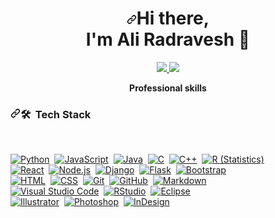 <h1 align="center" dir="auto"><a id="user-content-hi-there--im-ali-radravesh--" class="anchor" aria-hidden="true" href="#hi-there--im-ali-radravesh--"><svg class="octicon octicon-link" viewBox="0 0 16 16" version="1.1" width="16" height="16" aria-hidden="true"><path fill-rule="evenodd" d="M7.775 3.275a.75.75 0 001.06 1.06l1.25-1.25a2 2 0 112.83 2.83l-2.5 2.5a2 2 0 01-2.83 0 .75.75 0 00-1.06 1.06 3.5 3.5 0 004.95 0l2.5-2.5a3.5 3.5 0 00-4.95-4.95l-1.25 1.25zm-4.69 9.64a2 2 0 010-2.83l2.5-2.5a2 2 0 012.83 0 .75.75 0 001.06-1.06 3.5 3.5 0 00-4.95 0l-2.5 2.5a3.5 3.5 0 004.95 4.95l1.25-1.25a.75.75 0 00-1.06-1.06l-1.25 1.25a2 2 0 01-2.83 0z"></path></svg></a>Hi there, <br> I'm Ali Radravesh <g-emoji class="g-emoji" alias="wave" fallback-src="https://github.githubassets.com/images/icons/emoji/unicode/1f44b.png">👋</g-emoji> </h1>

<p align="center" dir="auto">
 <a href="https://www.linkedin.com/in/ali-radravesh/" rel="nofollow">
  <img src="https://camo.githubusercontent.com/162001cc0747178f47ced6e40de0cd16e375beb9b5fbca4ea3d520ecca78cd85/68747470733a2f2f696d672e69636f6e73382e636f6d2f666c75656e742f34382f3030303030302f6c696e6b6564696e2e706e67" data-canonical-src="https://img.icons8.com/fluent/48/000000/linkedin.png" style="max-width: 100%;">
 </a>
 <a href="https://github.com/alidevrad">
  <img src="https://camo.githubusercontent.com/edace24477b83fec7ceeed28766bed49d1e437525e96e7570ace005e7c8a9432/68747470733a2f2f696d672e69636f6e73382e636f6d2f666c75656e742f34382f3030303030302f6769746875622e706e67" data-canonical-src="https://img.icons8.com/fluent/48/000000/github.png" style="max-width: 100%;">
 </a>
</p>

<p align="center" dir="auto"> 
 <strong>
  Professional skills
  </strong>
</p>

<p align="center" dir="auto">
   <h3 dir="auto"><a id="user-content--tech-stack" class="anchor" aria-hidden="true" href="#-tech-stack"><svg class="octicon octicon-link" viewBox="0 0 16 16" version="1.1" width="16" height="16" aria-hidden="true"><path fill-rule="evenodd" d="M7.775 3.275a.75.75 0 001.06 1.06l1.25-1.25a2 2 0 112.83 2.83l-2.5 2.5a2 2 0 01-2.83 0 .75.75 0 00-1.06 1.06 3.5 3.5 0 004.95 0l2.5-2.5a3.5 3.5 0 00-4.95-4.95l-1.25 1.25zm-4.69 9.64a2 2 0 010-2.83l2.5-2.5a2 2 0 012.83 0 .75.75 0 001.06-1.06 3.5 3.5 0 00-4.95 0l-2.5 2.5a3.5 3.5 0 004.95 4.95l1.25-1.25a.75.75 0 00-1.06-1.06l-1.25 1.25a2 2 0 01-2.83 0z"></path></svg></a><g-emoji class="g-emoji" alias="hammer_and_wrench" fallback-src="https://github.githubassets.com/images/icons/emoji/unicode/1f6e0.png">🛠</g-emoji> &nbsp;Tech Stack</h3>
  <br>
</p>

<p dir="auto"><a target="_blank" rel="noopener noreferrer" href="https://camo.githubusercontent.com/1d60a65352c961dc0bc3bfcddb926a34787b47ffced9bcadeaea32962297ef5a/68747470733a2f2f696d672e736869656c64732e696f2f62616467652f2d507974686f6e2d3035313232413f7374796c653d666c6174266c6f676f3d707974686f6e"><img src="https://camo.githubusercontent.com/1d60a65352c961dc0bc3bfcddb926a34787b47ffced9bcadeaea32962297ef5a/68747470733a2f2f696d672e736869656c64732e696f2f62616467652f2d507974686f6e2d3035313232413f7374796c653d666c6174266c6f676f3d707974686f6e" alt="Python" data-canonical-src="https://img.shields.io/badge/-Python-05122A?style=flat&amp;logo=python" style="max-width: 100%;"></a>&nbsp;
<a target="_blank" rel="noopener noreferrer" href="https://camo.githubusercontent.com/6e8ce928be6e5866e27140eb0bb25479b52137d75ee0196e7b67c91038a9abc3/68747470733a2f2f696d672e736869656c64732e696f2f62616467652f2d4a6176615363726970742d3035313232413f7374796c653d666c6174266c6f676f3d6a617661736372697074"><img src="https://camo.githubusercontent.com/6e8ce928be6e5866e27140eb0bb25479b52137d75ee0196e7b67c91038a9abc3/68747470733a2f2f696d672e736869656c64732e696f2f62616467652f2d4a6176615363726970742d3035313232413f7374796c653d666c6174266c6f676f3d6a617661736372697074" alt="JavaScript" data-canonical-src="https://img.shields.io/badge/-JavaScript-05122A?style=flat&amp;logo=javascript" style="max-width: 100%;"></a>&nbsp;
<a target="_blank" rel="noopener noreferrer" href="https://camo.githubusercontent.com/923eea6a54760c8adc876b3afab4fec69342f619a1428b14d8ae211d2f7801cf/68747470733a2f2f696d672e736869656c64732e696f2f62616467652f2d4a6176612d3035313232413f7374796c653d666c6174266c6f676f3d4a617661266c6f676f436f6c6f723d464641353138"><img src="https://camo.githubusercontent.com/923eea6a54760c8adc876b3afab4fec69342f619a1428b14d8ae211d2f7801cf/68747470733a2f2f696d672e736869656c64732e696f2f62616467652f2d4a6176612d3035313232413f7374796c653d666c6174266c6f676f3d4a617661266c6f676f436f6c6f723d464641353138" alt="Java" data-canonical-src="https://img.shields.io/badge/-Java-05122A?style=flat&amp;logo=Java&amp;logoColor=FFA518" style="max-width: 100%;"></a>&nbsp;
<a target="_blank" rel="noopener noreferrer" href="https://camo.githubusercontent.com/02660457c8f38de2a1a51406de517602b06521304cb6b07030f5bf8ddef667ea/68747470733a2f2f696d672e736869656c64732e696f2f62616467652f2d432d3035313232413f7374796c653d666c6174266c6f676f3d43266c6f676f436f6c6f723d413842394343"><img src="https://camo.githubusercontent.com/02660457c8f38de2a1a51406de517602b06521304cb6b07030f5bf8ddef667ea/68747470733a2f2f696d672e736869656c64732e696f2f62616467652f2d432d3035313232413f7374796c653d666c6174266c6f676f3d43266c6f676f436f6c6f723d413842394343" alt="C" data-canonical-src="https://img.shields.io/badge/-C-05122A?style=flat&amp;logo=C&amp;logoColor=A8B9CC" style="max-width: 100%;"></a>&nbsp;
<a target="_blank" rel="noopener noreferrer" href="https://camo.githubusercontent.com/7d2d9f2c713c8bb81fb97575cb8fbaea86cca12f310356615f2f42c284256396/68747470733a2f2f696d672e736869656c64732e696f2f62616467652f2d432b2b2d3035313232413f7374796c653d666c6174266c6f676f3d43253242253242266c6f676f436f6c6f723d303035393943"><img src="https://camo.githubusercontent.com/7d2d9f2c713c8bb81fb97575cb8fbaea86cca12f310356615f2f42c284256396/68747470733a2f2f696d672e736869656c64732e696f2f62616467652f2d432b2b2d3035313232413f7374796c653d666c6174266c6f676f3d43253242253242266c6f676f436f6c6f723d303035393943" alt="C++" data-canonical-src="https://img.shields.io/badge/-C++-05122A?style=flat&amp;logo=C%2B%2B&amp;logoColor=00599C" style="max-width: 100%;"></a>&nbsp;
<a target="_blank" rel="noopener noreferrer" href="https://camo.githubusercontent.com/3855d95af51a0ecc2e48cdeffd93d2cbf1421ca2eba1f26f72d719bdb2ccf4d5/68747470733a2f2f696d672e736869656c64732e696f2f62616467652f2d522d3035313232413f7374796c653d666c6174266c6f676f3d52266c6f676f436f6c6f723d323736444333"><img src="https://camo.githubusercontent.com/3855d95af51a0ecc2e48cdeffd93d2cbf1421ca2eba1f26f72d719bdb2ccf4d5/68747470733a2f2f696d672e736869656c64732e696f2f62616467652f2d522d3035313232413f7374796c653d666c6174266c6f676f3d52266c6f676f436f6c6f723d323736444333" alt="R (Statistics)" data-canonical-src="https://img.shields.io/badge/-R-05122A?style=flat&amp;logo=R&amp;logoColor=276DC3" style="max-width: 100%;"></a><br>
<a target="_blank" rel="noopener noreferrer" href="https://camo.githubusercontent.com/0dbdbda9b41b77beb88c3a54e5da74ae7632c0683b09536f78bcc146258be5fe/68747470733a2f2f696d672e736869656c64732e696f2f62616467652f2d52656163742d3035313232413f7374796c653d666c6174266c6f676f3d7265616374"><img src="https://camo.githubusercontent.com/0dbdbda9b41b77beb88c3a54e5da74ae7632c0683b09536f78bcc146258be5fe/68747470733a2f2f696d672e736869656c64732e696f2f62616467652f2d52656163742d3035313232413f7374796c653d666c6174266c6f676f3d7265616374" alt="React" data-canonical-src="https://img.shields.io/badge/-React-05122A?style=flat&amp;logo=react" style="max-width: 100%;"></a>&nbsp;
<a target="_blank" rel="noopener noreferrer" href="https://camo.githubusercontent.com/441ef92f4ca6ed08f5179c92de1db983e255289755d138acddb23c503f54fc9c/68747470733a2f2f696d672e736869656c64732e696f2f62616467652f2d4e6f64652e6a732d3035313232413f7374796c653d666c6174266c6f676f3d6e6f64652e6a73"><img src="https://camo.githubusercontent.com/441ef92f4ca6ed08f5179c92de1db983e255289755d138acddb23c503f54fc9c/68747470733a2f2f696d672e736869656c64732e696f2f62616467652f2d4e6f64652e6a732d3035313232413f7374796c653d666c6174266c6f676f3d6e6f64652e6a73" alt="Node.js" data-canonical-src="https://img.shields.io/badge/-Node.js-05122A?style=flat&amp;logo=node.js" style="max-width: 100%;"></a>&nbsp;
<a target="_blank" rel="noopener noreferrer" href="https://camo.githubusercontent.com/e3b0a2acde2315cf6389d5f30fc1ad13d74a087554a28d5193a2131d4e79d180/68747470733a2f2f696d672e736869656c64732e696f2f62616467652f2d446a616e676f2d3035313232413f7374796c653d666c6174266c6f676f3d646a616e676f266c6f676f436f6c6f723d303932453230"><img src="https://camo.githubusercontent.com/e3b0a2acde2315cf6389d5f30fc1ad13d74a087554a28d5193a2131d4e79d180/68747470733a2f2f696d672e736869656c64732e696f2f62616467652f2d446a616e676f2d3035313232413f7374796c653d666c6174266c6f676f3d646a616e676f266c6f676f436f6c6f723d303932453230" alt="Django" data-canonical-src="https://img.shields.io/badge/-Django-05122A?style=flat&amp;logo=django&amp;logoColor=092E20" style="max-width: 100%;"></a>&nbsp;
<a target="_blank" rel="noopener noreferrer" href="https://camo.githubusercontent.com/71b418f6129d084a39434f6130838c8dbe2091bd0374847828392e98158e2834/68747470733a2f2f696d672e736869656c64732e696f2f62616467652f2d466c61736b2d3035313232413f7374796c653d666c6174266c6f676f3d666c61736b"><img src="https://camo.githubusercontent.com/71b418f6129d084a39434f6130838c8dbe2091bd0374847828392e98158e2834/68747470733a2f2f696d672e736869656c64732e696f2f62616467652f2d466c61736b2d3035313232413f7374796c653d666c6174266c6f676f3d666c61736b" alt="Flask" data-canonical-src="https://img.shields.io/badge/-Flask-05122A?style=flat&amp;logo=flask" style="max-width: 100%;"></a>&nbsp;
<a target="_blank" rel="noopener noreferrer" href="https://camo.githubusercontent.com/1a3d592707d940e585ac708278cf93823ccf24115714e2b90d27165c2abac401/68747470733a2f2f696d672e736869656c64732e696f2f62616467652f2d426f6f7473747261702d3035313232413f7374796c653d666c6174266c6f676f3d626f6f747374726170266c6f676f436f6c6f723d353633443743"><img src="https://camo.githubusercontent.com/1a3d592707d940e585ac708278cf93823ccf24115714e2b90d27165c2abac401/68747470733a2f2f696d672e736869656c64732e696f2f62616467652f2d426f6f7473747261702d3035313232413f7374796c653d666c6174266c6f676f3d626f6f747374726170266c6f676f436f6c6f723d353633443743" alt="Bootstrap" data-canonical-src="https://img.shields.io/badge/-Bootstrap-05122A?style=flat&amp;logo=bootstrap&amp;logoColor=563D7C" style="max-width: 100%;"></a><br>
<a target="_blank" rel="noopener noreferrer" href="https://camo.githubusercontent.com/c8d13e1c596a6726b1da8475a9299fac133f95ef009083b48be01f975a44987e/68747470733a2f2f696d672e736869656c64732e696f2f62616467652f2d48544d4c2d3035313232413f7374796c653d666c6174266c6f676f3d48544d4c35"><img src="https://camo.githubusercontent.com/c8d13e1c596a6726b1da8475a9299fac133f95ef009083b48be01f975a44987e/68747470733a2f2f696d672e736869656c64732e696f2f62616467652f2d48544d4c2d3035313232413f7374796c653d666c6174266c6f676f3d48544d4c35" alt="HTML" data-canonical-src="https://img.shields.io/badge/-HTML-05122A?style=flat&amp;logo=HTML5" style="max-width: 100%;"></a>&nbsp;
<a target="_blank" rel="noopener noreferrer" href="https://camo.githubusercontent.com/d738d76484d50c8345c2d01e39364b707285bc7936140858e7909dfe6424efb2/68747470733a2f2f696d672e736869656c64732e696f2f62616467652f2d4353532d3035313232413f7374796c653d666c6174266c6f676f3d43535333266c6f676f436f6c6f723d313537324236"><img src="https://camo.githubusercontent.com/d738d76484d50c8345c2d01e39364b707285bc7936140858e7909dfe6424efb2/68747470733a2f2f696d672e736869656c64732e696f2f62616467652f2d4353532d3035313232413f7374796c653d666c6174266c6f676f3d43535333266c6f676f436f6c6f723d313537324236" alt="CSS" data-canonical-src="https://img.shields.io/badge/-CSS-05122A?style=flat&amp;logo=CSS3&amp;logoColor=1572B6" style="max-width: 100%;"></a>&nbsp;
<a target="_blank" rel="noopener noreferrer" href="https://camo.githubusercontent.com/2fc774b6f44efd9ac27316c539e0e94f8e524f872dc5b1c3ef60266a598331bc/68747470733a2f2f696d672e736869656c64732e696f2f62616467652f2d4769742d3035313232413f7374796c653d666c6174266c6f676f3d676974"><img src="https://camo.githubusercontent.com/2fc774b6f44efd9ac27316c539e0e94f8e524f872dc5b1c3ef60266a598331bc/68747470733a2f2f696d672e736869656c64732e696f2f62616467652f2d4769742d3035313232413f7374796c653d666c6174266c6f676f3d676974" alt="Git" data-canonical-src="https://img.shields.io/badge/-Git-05122A?style=flat&amp;logo=git" style="max-width: 100%;"></a>&nbsp;
<a target="_blank" rel="noopener noreferrer" href="https://camo.githubusercontent.com/202a58d250ff1d21ee70433e0070b55f8fed747f8883c1750742aa791b1ad871/68747470733a2f2f696d672e736869656c64732e696f2f62616467652f2d4769744875622d3035313232413f7374796c653d666c6174266c6f676f3d676974687562"><img src="https://camo.githubusercontent.com/202a58d250ff1d21ee70433e0070b55f8fed747f8883c1750742aa791b1ad871/68747470733a2f2f696d672e736869656c64732e696f2f62616467652f2d4769744875622d3035313232413f7374796c653d666c6174266c6f676f3d676974687562" alt="GitHub" data-canonical-src="https://img.shields.io/badge/-GitHub-05122A?style=flat&amp;logo=github" style="max-width: 100%;"></a>&nbsp;
<a target="_blank" rel="noopener noreferrer" href="https://camo.githubusercontent.com/966a757a009136e1d6dbc91295ace7708f800e0d4060a98f6b32c19e8ce7158d/68747470733a2f2f696d672e736869656c64732e696f2f62616467652f2d4d61726b646f776e2d3035313232413f7374796c653d666c6174266c6f676f3d6d61726b646f776e"><img src="https://camo.githubusercontent.com/966a757a009136e1d6dbc91295ace7708f800e0d4060a98f6b32c19e8ce7158d/68747470733a2f2f696d672e736869656c64732e696f2f62616467652f2d4d61726b646f776e2d3035313232413f7374796c653d666c6174266c6f676f3d6d61726b646f776e" alt="Markdown" data-canonical-src="https://img.shields.io/badge/-Markdown-05122A?style=flat&amp;logo=markdown" style="max-width: 100%;"></a><br>
<a target="_blank" rel="noopener noreferrer" href="https://camo.githubusercontent.com/1ca4fca85fcdf590edd7002c02ded299502daa79309d0656859b69d55a1c1fa9/68747470733a2f2f696d672e736869656c64732e696f2f62616467652f2d56697375616c25323053747564696f253230436f64652d3035313232413f7374796c653d666c6174266c6f676f3d76697375616c2d73747564696f2d636f6465266c6f676f436f6c6f723d303037414343"><img src="https://camo.githubusercontent.com/1ca4fca85fcdf590edd7002c02ded299502daa79309d0656859b69d55a1c1fa9/68747470733a2f2f696d672e736869656c64732e696f2f62616467652f2d56697375616c25323053747564696f253230436f64652d3035313232413f7374796c653d666c6174266c6f676f3d76697375616c2d73747564696f2d636f6465266c6f676f436f6c6f723d303037414343" alt="Visual Studio Code" data-canonical-src="https://img.shields.io/badge/-Visual%20Studio%20Code-05122A?style=flat&amp;logo=visual-studio-code&amp;logoColor=007ACC" style="max-width: 100%;"></a>&nbsp;
<a target="_blank" rel="noopener noreferrer" href="https://camo.githubusercontent.com/e2fd5a2a3295164a4fc93bca0a9f76fcd3ac8840c4331d6a89ed156a7da40bf9/68747470733a2f2f696d672e736869656c64732e696f2f62616467652f2d5253747564696f2d3035313232413f7374796c653d666c6174266c6f676f3d7273747564696f"><img src="https://camo.githubusercontent.com/e2fd5a2a3295164a4fc93bca0a9f76fcd3ac8840c4331d6a89ed156a7da40bf9/68747470733a2f2f696d672e736869656c64732e696f2f62616467652f2d5253747564696f2d3035313232413f7374796c653d666c6174266c6f676f3d7273747564696f" alt="RStudio" data-canonical-src="https://img.shields.io/badge/-RStudio-05122A?style=flat&amp;logo=rstudio" style="max-width: 100%;"></a>&nbsp;
<a target="_blank" rel="noopener noreferrer" href="https://camo.githubusercontent.com/ec263c8eb4b0c40ad76855b9bc9d1168a715a30d72bb3e4634650c12e2688989/68747470733a2f2f696d672e736869656c64732e696f2f62616467652f2d45636c697073652d3035313232413f7374796c653d666c6174266c6f676f3d65636c697073652d696465266c6f676f436f6c6f723d324332323535"><img src="https://camo.githubusercontent.com/ec263c8eb4b0c40ad76855b9bc9d1168a715a30d72bb3e4634650c12e2688989/68747470733a2f2f696d672e736869656c64732e696f2f62616467652f2d45636c697073652d3035313232413f7374796c653d666c6174266c6f676f3d65636c697073652d696465266c6f676f436f6c6f723d324332323535" alt="Eclipse" data-canonical-src="https://img.shields.io/badge/-Eclipse-05122A?style=flat&amp;logo=eclipse-ide&amp;logoColor=2C2255" style="max-width: 100%;"></a><br>
<a target="_blank" rel="noopener noreferrer" href="https://camo.githubusercontent.com/24686da1f39526a24a6b68327f39b965f44b916fc331b6537a1ccf82d100b211/68747470733a2f2f696d672e736869656c64732e696f2f62616467652f2d496c6c7573747261746f722d3035313232413f7374796c653d666c6174266c6f676f3d61646f62652d696c6c7573747261746f72"><img src="https://camo.githubusercontent.com/24686da1f39526a24a6b68327f39b965f44b916fc331b6537a1ccf82d100b211/68747470733a2f2f696d672e736869656c64732e696f2f62616467652f2d496c6c7573747261746f722d3035313232413f7374796c653d666c6174266c6f676f3d61646f62652d696c6c7573747261746f72" alt="Illustrator" data-canonical-src="https://img.shields.io/badge/-Illustrator-05122A?style=flat&amp;logo=adobe-illustrator" style="max-width: 100%;"></a>&nbsp;
<a target="_blank" rel="noopener noreferrer" href="https://camo.githubusercontent.com/5eb9a99c0bc347f5e4905719bb868427222d932925b61d9ea2b4c6f757b7fc6a/68747470733a2f2f696d672e736869656c64732e696f2f62616467652f2d50686f746f73686f702d3035313232413f7374796c653d666c6174266c6f676f3d61646f62652d70686f746f73686f70"><img src="https://camo.githubusercontent.com/5eb9a99c0bc347f5e4905719bb868427222d932925b61d9ea2b4c6f757b7fc6a/68747470733a2f2f696d672e736869656c64732e696f2f62616467652f2d50686f746f73686f702d3035313232413f7374796c653d666c6174266c6f676f3d61646f62652d70686f746f73686f70" alt="Photoshop" data-canonical-src="https://img.shields.io/badge/-Photoshop-05122A?style=flat&amp;logo=adobe-photoshop" style="max-width: 100%;"></a>&nbsp;
<a target="_blank" rel="noopener noreferrer" href="https://camo.githubusercontent.com/4880e1c6ac08e0daae138a6440135643e26a04208b7e3eafcc9eef2c226cfd56/68747470733a2f2f696d672e736869656c64732e696f2f62616467652f2d496e44657369676e2d3035313232413f7374796c653d666c6174266c6f676f3d61646f62652d696e64657369676e"><img src="https://camo.githubusercontent.com/4880e1c6ac08e0daae138a6440135643e26a04208b7e3eafcc9eef2c226cfd56/68747470733a2f2f696d672e736869656c64732e696f2f62616467652f2d496e44657369676e2d3035313232413f7374796c653d666c6174266c6f676f3d61646f62652d696e64657369676e" alt="InDesign" data-canonical-src="https://img.shields.io/badge/-InDesign-05122A?style=flat&amp;logo=adobe-indesign" style="max-width: 100%;"></a></p>







<!--
**alidevrad/alidevrad** is a ✨ _special_ ✨ repository because its `README.md` (this file) appears on your GitHub profile.

Here are some ideas to get you started:

- 🔭 I’m currently working on ...
- 🌱 I’m currently learning ...
- 👯 I’m looking to collaborate on ...
- 🤔 I’m looking for help with ...
- 💬 Ask me about ...
- 📫 How to reach me: ...
- 😄 Pronouns: ...
- ⚡ Fun fact: ...
-->
